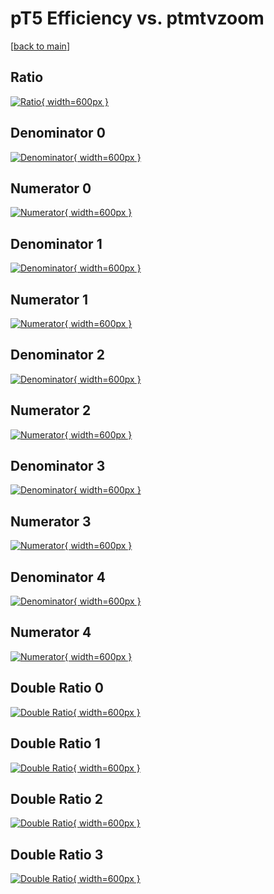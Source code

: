 # pT5 Efficiency vs. ptmtvzoom

[[back to main](./)]



## Ratio

[![Ratio](../mtv/var/pT5_loweta_0_0_eff_ptmtvzoom.png){ width=600px }](../mtv/var/pT5_loweta_0_0_eff_ptmtvzoom.pdf)

## Denominator 0

[![Denominator](../mtv/den/pT5_loweta_0_0_eff_ptmtvzoom_den0.png){ width=600px }](../mtv/den/pT5_loweta_0_0_eff_ptmtvzoom_den0.pdf)

## Numerator 0

[![Numerator](../mtv/num/pT5_loweta_0_0_eff_ptmtvzoom_num0.png){ width=600px }](../mtv/num/pT5_loweta_0_0_eff_ptmtvzoom_num0.pdf)

## Denominator 1

[![Denominator](../mtv/den/pT5_loweta_0_0_eff_ptmtvzoom_den1.png){ width=600px }](../mtv/den/pT5_loweta_0_0_eff_ptmtvzoom_den1.pdf)

## Numerator 1

[![Numerator](../mtv/num/pT5_loweta_0_0_eff_ptmtvzoom_num1.png){ width=600px }](../mtv/num/pT5_loweta_0_0_eff_ptmtvzoom_num1.pdf)

## Denominator 2

[![Denominator](../mtv/den/pT5_loweta_0_0_eff_ptmtvzoom_den2.png){ width=600px }](../mtv/den/pT5_loweta_0_0_eff_ptmtvzoom_den2.pdf)

## Numerator 2

[![Numerator](../mtv/num/pT5_loweta_0_0_eff_ptmtvzoom_num2.png){ width=600px }](../mtv/num/pT5_loweta_0_0_eff_ptmtvzoom_num2.pdf)

## Denominator 3

[![Denominator](../mtv/den/pT5_loweta_0_0_eff_ptmtvzoom_den3.png){ width=600px }](../mtv/den/pT5_loweta_0_0_eff_ptmtvzoom_den3.pdf)

## Numerator 3

[![Numerator](../mtv/num/pT5_loweta_0_0_eff_ptmtvzoom_num3.png){ width=600px }](../mtv/num/pT5_loweta_0_0_eff_ptmtvzoom_num3.pdf)

## Denominator 4

[![Denominator](../mtv/den/pT5_loweta_0_0_eff_ptmtvzoom_den4.png){ width=600px }](../mtv/den/pT5_loweta_0_0_eff_ptmtvzoom_den4.pdf)

## Numerator 4

[![Numerator](../mtv/num/pT5_loweta_0_0_eff_ptmtvzoom_num4.png){ width=600px }](../mtv/num/pT5_loweta_0_0_eff_ptmtvzoom_num4.pdf)

## Double Ratio 0

[![Double Ratio](../mtv/ratio/pT5_loweta_0_0_eff_ptmtvzoom_ratio0.png){ width=600px }](../mtv/ratio/pT5_loweta_0_0_eff_ptmtvzoom_ratio0.pdf)

## Double Ratio 1

[![Double Ratio](../mtv/ratio/pT5_loweta_0_0_eff_ptmtvzoom_ratio1.png){ width=600px }](../mtv/ratio/pT5_loweta_0_0_eff_ptmtvzoom_ratio1.pdf)

## Double Ratio 2

[![Double Ratio](../mtv/ratio/pT5_loweta_0_0_eff_ptmtvzoom_ratio2.png){ width=600px }](../mtv/ratio/pT5_loweta_0_0_eff_ptmtvzoom_ratio2.pdf)

## Double Ratio 3

[![Double Ratio](../mtv/ratio/pT5_loweta_0_0_eff_ptmtvzoom_ratio3.png){ width=600px }](../mtv/ratio/pT5_loweta_0_0_eff_ptmtvzoom_ratio3.pdf)

